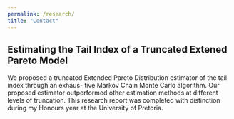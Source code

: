 ```yaml
---
permalink: /research/
title: "Contact"
---
```


## Estimating the Tail Index of a Truncated Extened Pareto Model

We proposed a truncated Extended Pareto Distribution estimator of the tail index through an exhaus-
tive Markov Chain Monte Carlo algorithm. Our proposed estimator outperformed other estimation
methods at different levels of truncation. This research report was completed with distinction during
my Honours year at the University of Pretoria.
